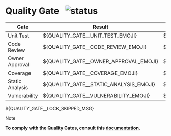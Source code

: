# Quality Gate &nbsp; ![status](https://img.shields.io/badge/${STATUS_BADGE}?style=flat)

| Gate            | Result                                 | Description                                 |
|-----------------|----------------------------------------|---------------------------------------------|
| Unit Test       | ${QUALITY_GATE__UNIT_TEST_EMOJI}       | ${QUALITY_GATE__UNIT_TEST_DESCRIPTION}      |
| Code Review     | ${QUALITY_GATE__CODE_REVIEW_EMOJI}     | ${QUALITY_GATE__CODE_REVIEW_DESCRIPTION}    |
| Owner Approval  | ${QUALITY_GATE__OWNER_APPROVAL_EMOJI}  | ${QUALITY_GATE__OWNER_APPROVAL_DESCRIPTION} |
| Coverage        | ${QUALITY_GATE__COVERAGE_EMOJI}        | ${QUALITY_GATE__COVERAGE_DESCRIPTION}       |
| Static Analysis | ${QUALITY_GATE__STATIC_ANALYSIS_EMOJI} | ${QUALITY_GATE__STATIC_ANALYSIS_DESCRIPTION}|
| Vulnerability   | ${QUALITY_GATE__VULNERABILITY_EMOJI}   | ${QUALITY_GATE__VULNERABILITY_DESCRIPTION}  |

${QUALITY_GATE__LOCK_SKIPPED_MSG}

> [!NOTE]
> **To comply with the Quality Gates, consult this [documentation](${DOCS_URL}).**
